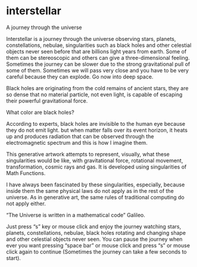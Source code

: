 # interstellar
A journey through the universe 

Interstellar is a journey through the universe observing stars, planets, constellations, nebulae, singularities such as black holes and other celestial objects never seen before that are billions light years from earth. Some of them can be stereoscopic and others can give a three-dimensional feeling. Sometimes the journey can be slower due to the strong gravitational pull of some of them. Sometimes we will pass very close and you have to be very careful because they can explode. Go now into deep space.

Black holes are originating from the cold remains of ancient stars, they are so dense that no material particle, not even light, is capable of escaping their powerful gravitational force.

What color are black holes?

According to experts, black holes are invisible to the human eye because they do not emit light. but when matter falls over its event horizon, it heats up and produces radiation that can be observed through the electromagnetic spectrum and this is how I imagine them.

This generative artwork attempts to represent, visually, what these singularities would be like, with gravitational force, rotational movement, transformation, cosmic rays and gas. It is developed using singularities of Math Functions.

I have always been fascinated by these singularities, especially, because inside them the same physical laws do not apply as in the rest of the universe. As in generative art, the same rules of traditional computing do not apply either.

“The Universe is written in a mathematical code” Galileo.

Just press “s” key or mouse click and enjoy the journey watching stars, planets, constellations, nebulae, black holes rotating and changing shape and other celestial objects never seen. You can pause the journey when ever you want pressing “space bar” or mouse click and press “s” or mouse click again to continue (Sometimes the journey can take a few seconds to start).
